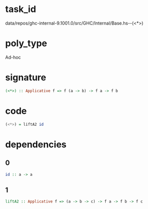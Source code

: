 
# task_id
data/repos/ghc-internal-9.1001.0/src/GHC/Internal/Base.hs--(<*>)

# poly_type
Ad-hoc 

# signature
```haskell
(<*>) :: Applicative f => f (a -> b) -> f a -> f b 
```   

# code
```haskell
(<*>) = liftA2 id
```

# dependencies
## 0
```haskell
id :: a -> a
```
## 1
```haskell
liftA2 :: Applicative f => (a -> b -> c) -> f a -> f b -> f c
```
